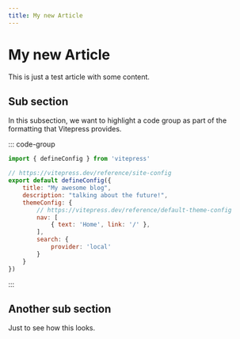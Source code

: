 ```yaml
---
title: My new Article
---
```


# My new Article

This is just a test article with some content.

## Sub section

In this subsection, we want to highlight a code group as part of the formatting that Vitepress provides.

::: code-group
```js [config.js]
import { defineConfig } from 'vitepress'

// https://vitepress.dev/reference/site-config
export default defineConfig({
    title: "My awesome blog",
    description: "talking about the future!",
    themeConfig: {
        // https://vitepress.dev/reference/default-theme-config
        nav: [
            { text: 'Home', link: '/' },
        ],
        search: {
            provider: 'local'
        }
    }
})
```
:::

## Another sub section

Just to see how this looks.